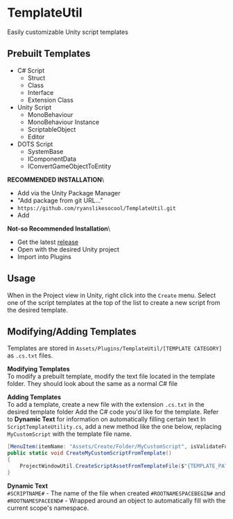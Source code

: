 # TemplateUtil
Easily customizable Unity script templates

## Prebuilt Templates
- C# Script
    - Struct
    - Class
    - Interface
    - Extension Class
- Unity Script
    - MonoBehaviour
    - MonoBehaviour Instance
    - ScriptableObject
    - Editor
- DOTS Script
    - SystemBase
    - IComponentData
    - IConvertGameObjectToEntity

**RECOMMENDED INSTALLATION**\
- Add via the Unity Package Manager
- "Add package from git URL..."
- `https://github.com/ryanslikesocool/TemplateUtil.git`
- Add

**Not-so Recommended Installation**\
- Get the latest [release](https://github.com/ryanslikesocool/TemplateUtil/releases)
- Open with the desired Unity project
- Import into Plugins

## Usage
When in the Project view in Unity, right click into the `Create` menu.  Select one of the script templates at the top of the list to create a new script from the desired template.

## Modifying/Adding Templates
Templates are stored in `Assets/Plugins/TemplateUtil/[TEMPLATE CATEGORY]` as `.cs.txt` files.

**Modifying Templates**\
To modify a prebuilt template, modify the text file located in the template folder.  They should look about the same as a normal C# file

**Adding Templates**\
To add a template, create a new file with the extension `.cs.txt` in the desired template folder
Add the C# code you'd like for the template.  Refer to **Dynamic Text** for information on automatically filling certain text
In `ScriptTemplateUtility.cs`, add a new method like the one below, replacing `MyCustomScript` with the template file name.
```cs
[MenuItem(itemName: "Assets/Create/Folder/MyCustomScript", isValidateFunction: false, priority: -100)]
public static void CreateMyCustomScriptFromTemplate()
{
    ProjectWindowUtil.CreateScriptAssetFromTemplateFile($"{TEMPLATE_PATH}/MyCustomScript.cs.txt", "NewMyCustomScript.cs");
}
```

**Dynamic Text**\
`#SCRIPTNAME#` - The name of the file when created
`#ROOTNAMESPACEBEGIN#` and `#ROOTNAMESPACEEND#` - Wrapped around an object to automatically fill with the current scope's namespace.
